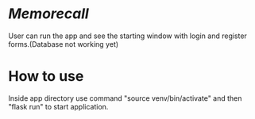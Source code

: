 # **_Memorecall_**

User can run the app and see the starting window with login and register forms.(Database not working yet)

# **How to use**

Inside app directory use command "source venv/bin/activate" and then "flask run" to start application.


